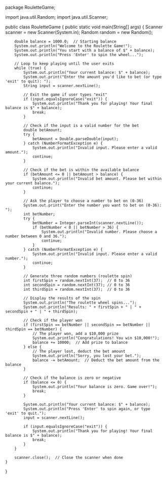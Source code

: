 package RouletteGame;

import java.util.Random;
import java.util.Scanner;

public class RouletteGame {
    public static void main(String[] args) {
        Scanner scanner = new Scanner(System.in);
        Random random = new Random();
        
        double balance = 1000.0;  // Starting balance
        System.out.println("Welcome to the Roulette Game!");
        System.out.println("You start with a balance of $" + balance);
        System.out.println("Press 'Enter' to spin the wheel...");

        // Loop to keep playing until the user exits
        while (true) {
            System.out.println("Your current balance: $" + balance);
            System.out.print("Enter the amount you'd like to bet (or type 'exit' to quit): ");
            String input = scanner.nextLine();
            
            // Exit the game if user types "exit"
            if (input.equalsIgnoreCase("exit")) {
                System.out.println("Thank you for playing! Your final balance is $" + balance);
                break;
            }
            
            // Check if the input is a valid number for the bet
            double betAmount;
            try {
                betAmount = Double.parseDouble(input);
            } catch (NumberFormatException e) {
                System.out.println("Invalid input. Please enter a valid amount.");
                continue;
            }

            // Check if the bet is within the available balance
            if (betAmount <= 0 || betAmount > balance) {
                System.out.println("Invalid bet amount. Please bet within your current balance.");
                continue;
            }

            // Ask the player to choose a number to bet on (0-36)
            System.out.print("Enter the number you want to bet on (0-36): ");
            int betNumber;
            try {
                betNumber = Integer.parseInt(scanner.nextLine());
                if (betNumber < 0 || betNumber > 36) {
                    System.out.println("Invalid number. Please choose a number between 0 and 36.");
                    continue;
                }
            } catch (NumberFormatException e) {
                System.out.println("Invalid input. Please enter a valid number.");
                continue;
            }

            // Generate three random numbers (roulette spin)
            int firstSpin = random.nextInt(37);  // 0 to 36
            int secondSpin = random.nextInt(37); // 0 to 36
            int thirdSpin = random.nextInt(37);  // 0 to 36
            
            // Display the results of the spin
            System.out.println("The roulette wheel spins...");
            System.out.println("Results: " + firstSpin + " | " + secondSpin + " | " + thirdSpin);

            // Check if the player won
            if (firstSpin == betNumber || secondSpin == betNumber || thirdSpin == betNumber) {
                // The player won, add a $10,000 prize
                System.out.println("Congratulations! You win $10,000!");
                balance += 10000;  // Add prize to balance
            } else {
                // The player lost, deduct the bet amount
                System.out.println("Sorry, you lost your bet.");
                balance -= betAmount;  // Deduct the bet amount from the balance
            }

            // Check if the balance is zero or negative
            if (balance <= 0) {
                System.out.println("Your balance is zero. Game over!");
                break;
            }

            System.out.println("Your current balance: $" + balance);
            System.out.println("Press 'Enter' to spin again, or type 'exit' to quit.");
            input = scanner.nextLine();
            
            if (input.equalsIgnoreCase("exit")) {
                System.out.println("Thank you for playing! Your final balance is $" + balance);
                break;
            }
        }

        scanner.close();  // Close the scanner when done
    }
    
}
